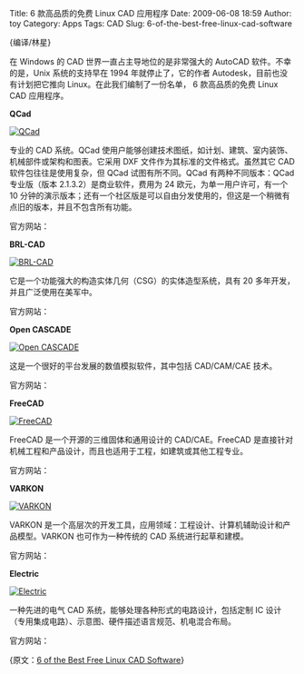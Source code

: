 Title: 6 款高品质的免费 Linux CAD 应用程序
Date: 2009-06-08 18:59
Author: toy
Category: Apps
Tags: CAD
Slug: 6-of-the-best-free-linux-cad-software

{编译/林星}

在 Windows 的 CAD 世界一直占主导地位的是非常强大的 AutoCAD
软件。不幸的是，Unix 系统的支持早在 1994 年就停止了，它的作者
Autodesk，目前也没有计划把它推向 Linux。在此我们编制了一份名单， 6
款高品质的免费 Linux CAD 应用程序。

**QCad**

[![QCad](http://i.linuxtoy.org/images/2009/06/thumb-qcad.png)](http://i.linuxtoy.org/images/2009/06/qcad.png)

专业的 CAD 系统。QCad
使用户能够创建技术图纸，如计划、建筑、室内装饰、机械部件或架构和图表。它采用
DXF 文件作为其标准的文件格式。虽然其它 CAD 软件包往往是使用复杂，但 QCad
试图有所不同。QCad 有两种不同版本：QCad 专业版（版本
2.1.3.2）是商业软件，费用为 24 欧元，为单一用户许可，有一个 10
分钟的演示版本；还有一个社区版是可以自由分发使用的，但这是一个稍微有点旧的版本，并且不包含所有功能。

官方网站：

**BRL-CAD**

[![BRL-CAD](http://i.linuxtoy.org/images/2009/06/thumb-brl-cad.png)](http://i.linuxtoy.org/images/2009/06/brl-cad.png)

它是一个功能强大的构造实体几何（CSG）的实体造型系统，具有 20
多年开发，并且广泛使用在美军中。

官方网站：

**Open CASCADE**

[![Open
CASCADE](http://i.linuxtoy.org/images/2009/06/thumb-open-cascade.png)](http://i.linuxtoy.org/images/2009/06/open-cascade.png)

这是一个很好的平台发展的数值模拟软件，其中包括 CAD/CAM/CAE 技术。

官方网站：

**FreeCAD**

[![FreeCAD](http://i.linuxtoy.org/images/2009/06/thumb-freecad.png)](http://i.linuxtoy.org/images/2009/06/freecad.png)

FreeCAD 是一个开源的三维固体和通用设计的 CAD/CAE。FreeCAD
是直接针对机械工程和产品设计，而且也适用于工程，如建筑或其他工程专业。

官方网站：

**VARKON**

[![VARKON](http://i.linuxtoy.org/images/2009/06/thumb-varkon.png)](http://i.linuxtoy.org/images/2009/06/varkon.png)

VARKON
是一个高层次的开发工具，应用领域：工程设计、计算机辅助设计和产品模型。VARKON
也可作为一种传统的 CAD 系统进行起草和建模。

官方网站：

**Electric**

[![Electric](http://i.linuxtoy.org/images/2009/06/thumb-electric.png)](http://i.linuxtoy.org/images/2009/06/electric.png)

一种先进的电气 CAD 系统，能够处理各种形式的电路设计，包括定制 IC
设计（专用集成电路）、示意图、硬件描述语言规范、机电混合布局。

官方网站：

{原文：[6 of the Best Free Linux CAD
Software](http://www.linuxlinks.com/article/20090607033315929/CAD.html)}
